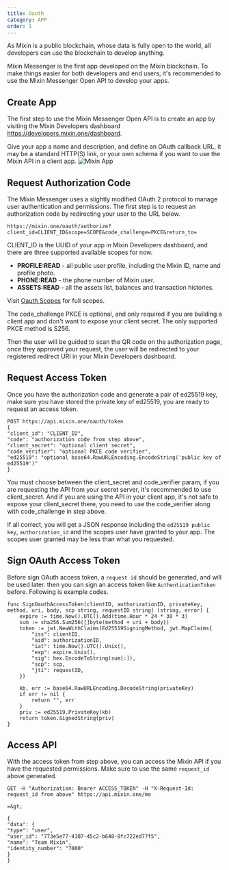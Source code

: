 ```yaml
---
title: Oauth
category: APP
order: 1
---
```


As Mixin is a public blockchain, whose data is fully open to the world, all developers can use the blockchain to develop anything.

Mixin Messenger is the first app developed on the Mixin blockchain. To make things easier for both developers and end users, it's recommended to use the Mixin Messenger Open API to develop your apps.

## Create App

The first step to use the Mixin Messenger Open API is to create an app by visiting the Mixin Developers dashboard https://developers.mixin.one/dashboard.

Give your app a name and description, and define an OAuth callback URL, it may be a standard HTTP(S) link, or your own schema if you want to use the Mixin API in a client app. ![Mixin App](https://images.mixin.one/SWLWR9P7zQ2vu_BfNEBGFmZtQVKWj7fJu156FaVytQgdRghW8mUT7ar62jkvyY7W2vCccljlLtPP3OTSkaJAa1w)

## Request Authorization Code

The Mixin Messenger uses a slightly modified OAuth 2 protocol to manage user authentication and permissions. The first step is to request an authorization code by redirecting your user to the URL below.

`https://mixin.one/oauth/authorize?client_id=CLIENT_ID&scope=SCOPE&code_challenge=PKCE&return_to=`

CLIENT_ID is the UUID of your app in Mixin Developers dashboard, and there are three supported available scopes for now.

* <strong>PROFILE:READ</strong> - all public user profile, including the Mixin ID, name and profile photo.
* <strong>PHONE:READ</strong> - the phone number of Mixin user.</li>
* <strong>ASSETS:READ</strong> - all the assets list, balances and transaction histories.

Visit [Oauth Scopes](/api/b-apps/oauth-scopes/) for full scopes.

The code_challenge PKCE is optional, and only required if you are building a client app and don't want to expose your client secret. The only supported PKCE method is S256.

Then the user will be guided to scan the QR code on the authorization page, once they approved your request, the user will be redirected to your registered redirect URI in your Mixin Developers dashboard.

## Request Access Token

Once you have the authorization code and generate a pair of ed25519 key, make sure you have stored the private key of ed25519, you are ready to request an access token.

```
POST https://api.mixin.one/oauth/token
{
"client_id": "CLIENT_ID",
"code": "authorization code from step above",
"client_secret": "optional client secret",
"code_verifier": "optional PKCE code verifier",
"ed25519": "optional base64.RawURLEncoding.EncodeString('public key of ed25519')"
}
```

You must choose between the client_secret and code_verifier param, if you are requesting the API from your secret server, it's recommended to use client_secret. And if you are using the API in your client app, it's not safe to expose your client_secret there, you need to use the code_verifier along with code_challenge in step above.

If all correct, you will get a JSON response including the `ed25519 public key`, `authorization_id` and the scopes user have granted to your app. The scopes user granted may be less than what you requested.

## Sign OAuth Access Token

Before sign OAuth access token, a `request id` should be generated, and will be used later. then you can sign an access token like `AuthenticationToken` before. Following is example codes.

``` Golang
func SignOauthAccessToken(clientID, authorizationID, privateKey, method, uri, body, scp string, requestID string) (string, error) {
	expire := time.Now().UTC().Add(time.Hour * 24 * 30 * 3)
	sum := sha256.Sum256([]byte(method + uri + body))
	token := jwt.NewWithClaims(Ed25519SigningMethod, jwt.MapClaims{
		"iss": clientID,
		"aid": authorizationID,
		"iat": time.Now().UTC().Unix(),
		"exp": expire.Unix(),
		"sig": hex.EncodeToString(sum[:]),
		"scp": scp,
		"jti": requestID,
	})

	kb, err := base64.RawURLEncoding.DecodeString(privateKey)
	if err != nil {
		return "", err
	}
	priv := ed25519.PrivateKey(kb)
	return token.SignedString(priv)
}
```

## Access API

With the access token from step above, you can access the Mixin API if you have the requested permissions. Make sure to use the same `request_id` above generated.

```
GET -H "Authorization: Bearer ACCESS_TOKEN" -H "X-Request-Id: request_id from above" https://api.mixin.one/me

=&gt;

{
"data": {
"type": "user",
"user_id": "773e5e77-4107-45c2-b648-8fc722ed77f5",
"name": "Team Mixin",
"identity_number": "7000"
}
}
```

